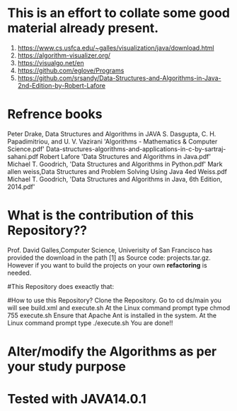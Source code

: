 # This is an effort to collate some good material already present.

1) https://www.cs.usfca.edu/~galles/visualization/java/download.html
2) https://algorithm-visualizer.org/
3) https://visualgo.net/en
4) https://github.com/eglove/Programs
5) https://github.com/srsandy/Data-Structures-and-Algorithms-in-Java-2nd-Edition-by-Robert-Lafore

# Refrence books
Peter Drake, Data Structures and Algorithms in JAVA 
S. Dasgupta, C. H. Papadimitriou, and U. V. Vazirani 'Algorithms - Mathematics & Computer Science.pdf'
Data-structures-algorithms-and-applications-in-c-by-sartraj-sahani.pdf
Robert Lafore 'Data Structures and Algorithms in Java.pdf' 
Michael T. Goodrich, 'Data Structures and Algorithms in Python.pdf'
Mark allen weiss,Data Structures and Problem Solving Using Java 4ed Weiss.pdf
Michael T. Goodrich, 'Data Structures and Algorithms in Java, 6th Edition, 2014.pdf'

# What is the contribution of this Repository??
Prof. David Galles,Computer Science, Univerisity of San Francisco has provided the download in the path [1] as Source code: projects.tar.gz. However if you want to build the projects on your own **refactoring** is needed. 

#This Repository does exeactly that:

#How to use this Repository?
Clone the Repository.
Go to cd ds/main you will see build.xml and execute.sh
At the Linux command prompt type chmod 755 execute.sh
Ensure that Apache Ant is installed in the system. 
At the Linux command prompt type ./execute.sh
You are done!!

# Alter/modify the Algorithms as per your study purpose
# Tested with JAVA14.0.1 

